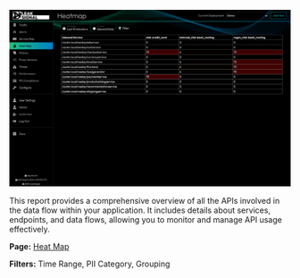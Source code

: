 ![API Inventory](images/API%20Inventory.png)

This report provides a comprehensive overview of all the APIs involved in the data flow within your application. It includes details about services, endpoints, and data flows, allowing you to monitor and manage API usage effectively.

**Page:** [Heat Map](../Heat%20Map)

**Filters:** Time Range, PII Category, Grouping